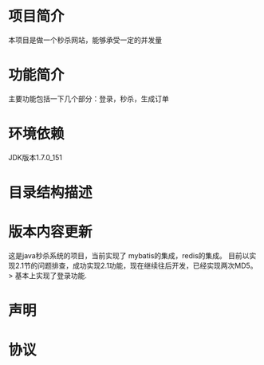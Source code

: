 # 项目简介
本项目是做一个秒杀网站，能够承受一定的并发量

# 功能简介
主要功能包括一下几个部分：登录，秒杀，生成订单

# 环境依赖
JDK版本1.7.0_151

# 目录结构描述

# 版本内容更新
这是java秒杀系统的项目，当前实现了
mybatis的集成，redis的集成。
目前以实现2.1节的问题排查，成功实现2.1功能，现在继续往后开发，已经实现两次MD5。>
基本上实现了登录功能.
# 声明

# 协议

